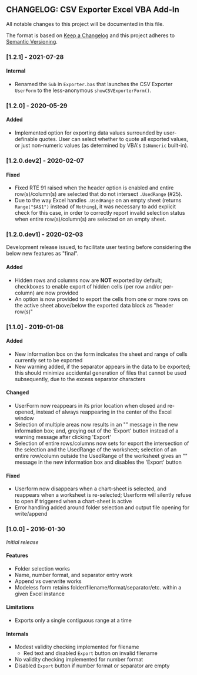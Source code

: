 ## CHANGELOG: CSV Exporter Excel VBA Add-In

All notable changes to this project will be documented in this file.

The format is based on [Keep a Changelog](http://keepachangelog.com/en/1.0.0/)
and this project adheres to [Semantic Versioning](http://semver.org/spec/v2.0.0.html).


### [1.2.1] - 2021-07-28

#### Internal

- Renamed the `Sub` in `Exporter.bas` that launches the CSV Exporter
  `UserForm` to the less-anonymous `showCSVExporterForm()`.


### [1.2.0] - 2020-05-29

#### Added

- Implemented option for exporting data values surrounded by user-definable quotes.
  User can select whether to quote all exported values, or just
  non-numeric values (as determined by VBA's `IsNumeric` built-in).


### [1.2.0.dev2] - 2020-02-07

#### Fixed

- Fixed RTE 91 raised when the header option is enabled and 
  entire row(s)/column(s) are selected that do not intersect `.UsedRange`
  (#25).
- Due to the way Excel handles `.UsedRange` on an empty sheet (returns
  `Range("$A$1")` instead of `Nothing`), it was necessary to add explicit
  check for this case, in order to correctly report invalid selection
  status when entire row(s)/column(s) are selected on an empty sheet.


### [1.2.0.dev1] - 2020-02-03

Development release issued, to facilitate user testing before considering
the below new features as "final".

#### Added

- Hidden rows and columns now are **NOT** exported by default; checkboxes
  to enable export of hidden cells (per row and/or per-column) are
  now provided
- An option is now provided to export the cells from one or more rows on
  the active sheet above/below the exported data block as "header row(s)"


### [1.1.0] - 2019-01-08

#### Added

- New information box on the form indicates the sheet and range of
  cells currently set to be exported
- New warning added, if the separator appears in the data to be exported;
  this should minimize accidental generation of files that cannot be
  used subsequently, due to the excess separator characters

#### Changed

- UserForm now reappears in its prior location when closed
  and re-opened, instead of always reappearing in the center
  of the Excel window
- Selection of multiple areas now results in an "<invalid selection>"
  message in the new information box; and, greying out of the 'Export'
  button instead of a warning message after clicking 'Export'
- Selection of entire rows/columns now sets for export the intersection
  of the selection and the UsedRange of the worksheet; selection of an
  entire row/column outside the UsedRange of the worksheet gives an
  "<invalid selection>" message in the new information box and disables
  the 'Export' button

#### Fixed

- Userform now disappears when a chart-sheet is selected, and reappears
  when a worksheet is re-selected; Userform will silently refuse to open
  if triggered when a chart-sheet is active
- Error handling added around folder selection and output file opening
  for write/append


### [1.0.0] - 2016-01-30

*Initial release*

#### Features
- Folder selection works
- Name, number format, and separator entry work
- Append vs overwrite works
- Modeless form retains folder/filename/format/separator/etc. within a given Excel instance

#### Limitations
- Exports only a single contiguous range at a time

#### Internals
- Modest validity checking implemented for filename
  - Red text and disabled `Export` button on invalid filename
- No validity checking implemented for number format
- Disabled `Export` button if number format or separator are empty
